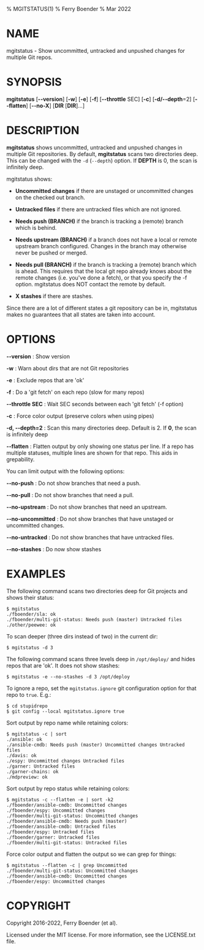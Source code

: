 % MGITSTATUS(1)
% Ferry Boender
% Mar 2022

# NAME

mgitstatus - Show uncommitted, untracked and unpushed changes for multiple Git repos.

# SYNOPSIS

 **mgitstatus** [**\--version**] [**-w**] [**-e**] [**-f**] [**\--throttle** SEC] [**\-c**] [**-d/\--depth**=2] [**\--flatten**] [**\--no-X**] [**DIR** [**DIR**]...]

# DESCRIPTION

**mgitstatus** shows uncommitted, untracked and unpushed changes in multiple
Git repositories.  By default, **mgitstatus** scans two directories deep. This
can be changed with the `-d` (`--depth`) option.  If **DEPTH** is 0, the scan
is infinitely deep.

mgitstatus shows:

- **Uncommitted changes** if there are unstaged or uncommitted changes on the
  checked out branch.

- **Untracked files** if there are untracked files which are not ignored.

- **Needs push (BRANCH)** if the branch is tracking a (remote) branch which is
  behind.

- **Needs upstream (BRANCH)** if a branch does not have a local or remote
  upstream branch configured. Changes in the branch may otherwise never be
  pushed or merged.

- **Needs pull (BRANCH)** if the branch is tracking a (remote) branch which is
  ahead. This requires that the local git repo already knows about the remote
  changes (i.e. you've done a fetch), or that you specify the -f option.
  mgitstatus does NOT contact the remote by default.

- **X stashes** if there are stashes.

Since there are a lot of different states a git repository can be in,
mgitstatus makes no guarantees that all states are taken into account.

# OPTIONS

**\--version**
:   Show version

**-w**
:   Warn about dirs that are not Git repositories

**-e**
:   Exclude repos that are 'ok'

**-f**
:   Do a 'git fetch' on each repo (slow for many repos)

**\--throttle SEC**
:   Wait SEC seconds between each 'git fetch' (-f option)

**-c**
:   Force color output (preserve colors when using pipes)

**-d, \--depth=2**
:   Scan this many directories deep. Default is 2. If **0**, the scan is infinitely deep

**\--flatten**
:   Flatten output by only showing one status per line. If a repo has multiple statuses, multiple lines are shown for that repo. This aids in grepability.

You can limit output with the following options:

**\--no-push**
:   Do not show branches that need a push.

**\--no-pull**
:   Do not show branches that need a pull.

**\--no-upstream**
:   Do not show branches that need an upstream.

**\--no-uncommitted**
:   Do not show branches that have unstaged or uncommitted changes.

**\--no-untracked**
:   Do not show branches that have untracked files.

**\--no-stashes**
:   Do now show stashes


# EXAMPLES

The following command scans two directories deep for Git projects and shows
their status:

    $ mgitstatus
    ./fboender/sla: ok
    ./fboender/multi-git-status: Needs push (master) Untracked files
    ./other/peewee: ok

To scan deeper (three dirs instead of two) in the current dir:

    $ mgitstatus -d 3

The following command scans three levels deep in `/opt/deploy/` and hides
repos that are 'ok'. It does not show stashes:

    $ mgitstatus -e --no-stashes -d 3 /opt/deploy

To ignore a repo, set the `mgitstatus.ignore` git configuration option for
that repo to `true`. E.g.:

    $ cd stupidrepo
    $ git config --local mgitstatus.ignore true

Sort output by repo name while retaining colors:

    $ mgitstatus -c | sort
    ./ansible: ok
    ./ansible-cmdb: Needs push (master) Uncommitted changes Untracked files
    ./davis: ok
    ./espy: Uncommitted changes Untracked files
    ./garner: Untracked files
    ./garner-chains: ok
    ./mdpreview: ok

Sort output by repo status while retaining colors:

    $ mgitstatus -c --flatten -e | sort -k2
    ./fboender/ansible-cmdb: Uncommitted changes
    ./fboender/espy: Uncommitted changes
    ./fboender/multi-git-status: Uncommitted changes
    ./fboender/ansible-cmdb: Needs push (master)
    ./fboender/ansible-cmdb: Untracked files
    ./fboender/espy: Untracked files
    ./fboender/garner: Untracked files
    ./fboender/multi-git-status: Untracked files

Force color output and flatten the output so we can grep for things:

    $ mgitstatus --flatten -c | grep Uncommitted
    ./fboender/multi-git-status: Uncommitted changes
    ./fboender/ansible-cmdb: Uncommitted changes
    ./fboender/espy: Uncommitted changes


# COPYRIGHT

Copyright 2016-2022, Ferry Boender (et al).

Licensed under the MIT license. For more information, see the LICENSE.txt file.
